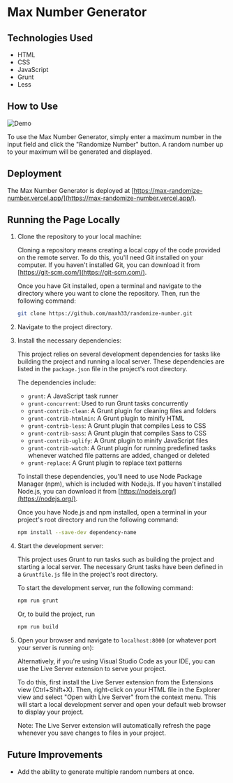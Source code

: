 # Max Number Generator

## Technologies Used

- HTML
- CSS
- JavaScript
- Grunt
- Less

## How to Use

![Demo](gif-link-here)

To use the Max Number Generator, simply enter a maximum number in the input field and click the "Randomize Number" button. A random number up to your maximum will be generated and displayed.

## Deployment

The Max Number Generator is deployed at [https://max-randomize-number.vercel.app/](https://max-randomize-number.vercel.app/).

## Running the Page Locally

1. Clone the repository to your local machine:

    Cloning a repository means creating a local copy of the code provided on the remote server. To do this, you'll need Git installed on your computer. If you haven't installed Git, you can download it from [https://git-scm.com/](https://git-scm.com/).

    Once you have Git installed, open a terminal and navigate to the directory where you want to clone the repository. Then, run the following command:

    ```bash
    git clone https://github.com/maxh33/randomize-number.git
    ```

2. Navigate to the project directory.

3. Install the necessary dependencies:

    This project relies on several development dependencies for tasks like building the project and running a local server. These dependencies are listed in the `package.json` file in the project's root directory.

    The dependencies include:

    - `grunt`: A JavaScript task runner
    - `grunt-concurrent`: Used to run Grunt tasks concurrently
    - `grunt-contrib-clean`: A Grunt plugin for cleaning files and folders
    - `grunt-contrib-htmlmin`: A Grunt plugin to minify HTML
    - `grunt-contrib-less`: A Grunt plugin that compiles Less to CSS
    - `grunt-contrib-sass`: A Grunt plugin that compiles Sass to CSS
    - `grunt-contrib-uglify`: A Grunt plugin to minify JavaScript files
    - `grunt-contrib-watch`: A Grunt plugin for running predefined tasks whenever watched file patterns are added, changed or deleted
    - `grunt-replace`: A Grunt plugin to replace text patterns

    To install these dependencies, you'll need to use Node Package Manager (npm), which is included with Node.js. If you haven't installed Node.js, you can download it from [https://nodejs.org/](https://nodejs.org/).

    Once you have Node.js and npm installed, open a terminal in your project's root directory and run the following command:

    ```bash
    npm install --save-dev dependency-name
    ```
4. Start the development server:

    This project uses Grunt to run tasks such as building the project and starting a local server. The necessary Grunt tasks have been defined in a `Gruntfile.js` file in the project's root directory.

    To start the development server, run the following command:

    ```bash
    npm run grunt
    ```
    Or, to build the project, run
    ```bash
    npm run build
    ```
5. Open your browser and navigate to `localhost:8000` (or whatever port your server is running on):

    Alternatively, if you're using Visual Studio Code as your IDE, you can use the Live Server extension to serve your project. 

    To do this, first install the Live Server extension from the Extensions view (Ctrl+Shift+X). Then, right-click on your HTML file in the Explorer view and select "Open with Live Server" from the context menu. This will start a local development server and open your default web browser to display your project.

    Note: The Live Server extension will automatically refresh the page whenever you save changes to files in your project.

## Future Improvements

- Add the ability to generate multiple random numbers at once.